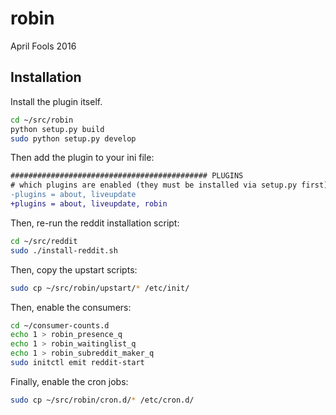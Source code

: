 # robin

April Fools 2016

## Installation

Install the plugin itself.

```bash
cd ~/src/robin
python setup.py build
sudo python setup.py develop
```

Then add the plugin to your ini file:

```diff
############################################ PLUGINS
# which plugins are enabled (they must be installed via setup.py first)
-plugins = about, liveupdate
+plugins = about, liveupdate, robin
```

Then, re-run the reddit installation script:

```bash
cd ~/src/reddit
sudo ./install-reddit.sh
```

Then, copy the upstart scripts:

```bash
sudo cp ~/src/robin/upstart/* /etc/init/
```

Then, enable the consumers:

```bash
cd ~/consumer-counts.d
echo 1 > robin_presence_q
echo 1 > robin_waitinglist_q
echo 1 > robin_subreddit_maker_q
sudo initctl emit reddit-start
```

Finally, enable the cron jobs:

```bash
sudo cp ~/src/robin/cron.d/* /etc/cron.d/
```
